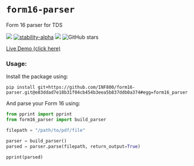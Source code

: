 # `form16-parser`
Form 16 parser for TDS

[![](https://img.shields.io/static/v1?label=Licence&message=MIT&color=darkgreen)](https://github.com/INF800/form16-parser)
[![stability-alpha](https://img.shields.io/badge/stability-alpha-f4d03f.svg)](https://github.com/mkenney/software-guides/blob/master/STABILITY-BADGES.md#alpha)
[![](https://img.shields.io/static/v1?label=Python&message=3.11&color=indigo)](https://github.com/INF800/form16-parser) <img src="https://img.shields.io/github/stars/INF800/form16-parser.svg?style=social&" alt="GitHub stars">

[Live Demo (click here)](https://huggingface.co/spaces/arakesh/form16-parser)

### Usage:

Install the package using:

```
pip install git+https://github.com/INF800/form16-parser.git@e83ddad7e18b31f04cb454b3eea5b837ddb0a374#egg=form16_parser
```

And parse your Form 16 using:

```py
from pprint import pprint
from form16_parser import build_parser

filepath = "/path/to/pdf/file"

parser = build_parser()
parsed = parser.parse(filepath, return_output=True)

pprint(parsed)
```
